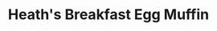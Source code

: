---
layout: recipe
title: Heath's Breakfast Egg Muffin
image: egg-muffin.jpg
tags: Breakfast
category: Breakfast

yield: 1 Delicious Sandwich
cooktime: 5 Minutes

ingredients:
- 1 English Muffin
- 1 Egg
- 2 Slices of Canadian Bacon
- 2 small slices of cheese
- Butter
- Pepper

directions:
- Over medium heat in a non-stick skillet, melt a small amount of butter.
- Slice the English muffin in half and place in the butter.
- Heat the muffin through until it begins to toast and push to one side of the skillet.
- Crack egg on the other side of the skillet.
- Break the yolk of the egg if you desire.
- After the egg has had a chance to cook, throw the slices of canadian bacon in to the skillet wherever there is room.
- Flip the egg and place the cheese slices on top.
- After the Canadian Bacon has cooked, top the cheese with it.
- Assemble the sandwich and enjoy.

---